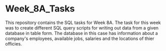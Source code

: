 # Week_8A_Tasks
This repository contains the SQL tasks for Week 8A.
The task for this week was to create different SQL query scripts for writing out data from a given database in table form.
The database in this case has information about a company's employees, available jobs, salaries and the locations of thier officies.
